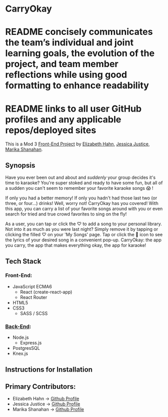 # CarryOkay

# README concisely communicates the team’s individual and joint learning goals, the evolution of the project, and team member reflections while using good formatting to enhance readability
# README links to all user GitHub profiles and any applicable repos/deployed sites



This is a Mod 3 [Front-End Project](https://frontend.turing.io/projects/module-3/stretch.html) by [Elizabeth Hahn](https://github.com/elizhahn), [Jessica Justice](https://github.com/m1073496), [Marika Shanahan](https://github.com/monshan).

## Synopsis

Have you ever been out and about and _suddenly_ your group decides it's time to karaoke? You're super stoked and ready to have some fun, but all of a sudden you can't seem to remember your favorite karaoke songs 😱 !

If only you had a better memory! If only you hadn't had those last two (or three, or four...) drinks! Well, worry not! CarryOkay has you covered! With this app, you can carry a list of your favorite songs around with you or even search for tried and true crowd favorites to sing on the fly!

As a user, you can tap or click the ♡ to add a song to your personal library. Not into it as much as you were last night? Simply remove it by tapping or clicking the filled ♡ on your 'My Songs' page. Tap or click the 🎤 icon to see the lyrics of your desired song in a convenient pop-up.
CarryOkay: the app you carry, the app that makes everything okay, the app for karaoke!

## Tech Stack

### Front-End:
- JavaScript ECMA6
  - React (create-react-app)
  - React Router
- HTML5
- CSS3
  - SASS / SCSS

### [Back-End](https://github.com/elizhahn/karaoke-stretch-api):
- Node.js
  - Express.js
- PostgresSQL
- Knex.js

## Instructions for Installation


## Primary Contributors:
* Elizabeth Hahn -> [Github Profile](https://github.com/elizhahn)
* Jessica Justice -> [Github Profile](https://github.com/m1073496)
* Marika Shanahan -> [Github Profile](https://github.com/monshan)



